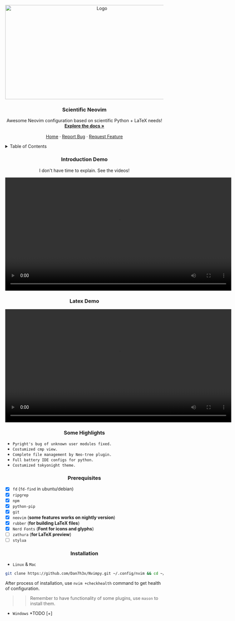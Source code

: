 <!-- LOGO -->
<br />
<div align="center">
    <a href="https://github.com/Dan7h3x/NvimPy">
    <img src="https://github.com/Dan7h3x/NvimPy/assets/123359596/a8db321e-10d5-4baf-b0a0-4fe74afdad23" alt="Logo" width="600" height="300">
    </a>

<h3 align="center"> Scientific Neovim </h3>

<p align="center">
    Awesome Neovim configuration based on scientific Python + LaTeX needs!
    <br />
    <a href="https://github.com/Dan7h3x/NvimPy/wiki"><strong>Explore the docs »</strong></a>
    <br />
    <br />
    <a href="https://github.com/Dan7h3x/NvimPy">Home</a>
    ·
    <a href="https://github.com/Dan7h3x/NvimPy/issues">Report Bug</a>
    ·
    <a href="https://github.com/Dan7h3x/NvimPy/issues">Request Feature</a>
  </p>

</div>

<!-- TABLE OF CONTENTS -->
<details>
  <summary>Table of Contents</summary>
  <ol>
    <li>
      <a href="#introduction">Introduction</a>
      <ul>
        <li><a href="#demo">Latex Demo</a></li>
      </ul>
    </li>
<li>
<a href="#some highlights"> Some highlights </a>
</li>
    <li>
      <a href="#getting-started">Getting Started</a>
      <ul>
        <li><a href="#prerequisites">Prerequisites</a></li>
        <li><a href="#installation">Installation</a></li>
      </ul>
    </li>
    </ol>
</details>

<!-- introduction -->

<h3 align="center"> Introduction Demo </h3>

<p align="center"> I don't have time to explain. See the videos! </p>

<!-- demo -->

<video width="720" controls> <source src="https://github.com/Dan7h3x/NvimPy/assets/123359596/3bbe1d58-2f06-45b9-9939-310f3814b89d"> </video>

<h3 align="center"> Latex Demo </h3>

<video width="720"  controls> <source src="https://github.com/Dan7h3x/NvimPy/assets/123359596/243d9d68-ddf8-4c47-88e5-acdeb3969651"> </video>

<h3 align="center"> Some Highlights </h3>

- `Pyright's bug of unknown user modules fixed.`
- `Costumized cmp view.`
- `Complete file management by Neo-tree plugin.`
- `Full battery IDE configs for python.`
- `Costumized tokyonight theme.`

<h3 align="center"> Prerequisites </h3>

- [x] `fd` (`fd-find` in ubuntu/debian)
- [x] `ripgrep`
- [x] `npm`
- [x] `python-pip`
- [x] `git`
- [x] `neovim` (**some features works on nightly version**)
- [x] `rubber` (**for building LaTeX files**)
- [x] `Nerd Fonts` (**Font for icons and glyphs**)
- [ ] `zathura` (**for LaTeX preview**)
- [ ] `stylua`

<h3 align="center"> Installation </h3>

- `Linux` & `Mac`

```sh
git clone https://github.com/Dan7h3x/Nvimpy.git ~/.config/nvim && cd ~/.config/nvim && rm -rf .git .Videos && cd ~ && nvim
```

After process of installation, use `nvim +checkhealth` command to get health of configuration.

> > Remember to have functionality of some plugins, use `mason` to install them.

- `Windows`
  <!-- #TODO -->
  \*TODO [+]
